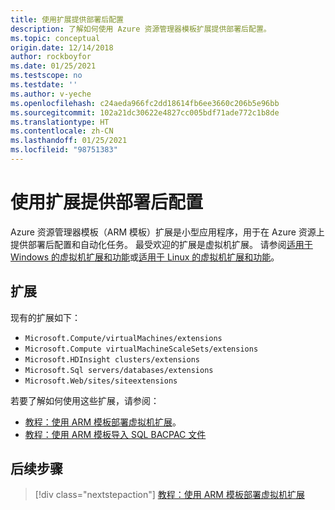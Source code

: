 ```yaml
---
title: 使用扩展提供部署后配置
description: 了解如何使用 Azure 资源管理器模板扩展提供部署后配置。
ms.topic: conceptual
origin.date: 12/14/2018
author: rockboyfor
ms.date: 01/25/2021
ms.testscope: no
ms.testdate: ''
ms.author: v-yeche
ms.openlocfilehash: c24aeda966fc2dd18614fb6ee3660c206b5e96bb
ms.sourcegitcommit: 102a21dc30622e4827cc005bdf71ade772c1b8de
ms.translationtype: HT
ms.contentlocale: zh-CN
ms.lasthandoff: 01/25/2021
ms.locfileid: "98751383"
---
```

<!--Verify successfully-->
# <a name="provide-post-deployment-configurations-by-using-extensions"></a>使用扩展提供部署后配置

Azure 资源管理器模板（ARM 模板）扩展是小型应用程序，用于在 Azure 资源上提供部署后配置和自动化任务。 最受欢迎的扩展是虚拟机扩展。 请参阅[适用于 Windows 的虚拟机扩展和功能](../../virtual-machines/extensions/features-windows.md)或[适用于 Linux 的虚拟机扩展和功能](../../virtual-machines/extensions/features-linux.md)。

## <a name="extensions"></a>扩展

现有的扩展如下：

- `Microsoft.Compute/virtualMachines/extensions`
- `Microsoft.Compute virtualMachineScaleSets/extensions`
- `Microsoft.HDInsight clusters/extensions`
- `Microsoft.Sql servers/databases/extensions`
- `Microsoft.Web/sites/siteextensions`

<!--Not Available on [template reference](https://docs.microsoft.com/azure/templates/)-->

若要了解如何使用这些扩展，请参阅：

- [教程：使用 ARM 模板部署虚拟机扩展](template-tutorial-deploy-vm-extensions.md)。
- [教程：使用 ARM 模板导入 SQL BACPAC 文件](template-tutorial-deploy-sql-extensions-bacpac.md)

## <a name="next-steps"></a>后续步骤

> [!div class="nextstepaction"]
> [教程：使用 ARM 模板部署虚拟机扩展](template-tutorial-deploy-vm-extensions.md)

<!-- Update_Description: update meta properties, wording update, update link -->
